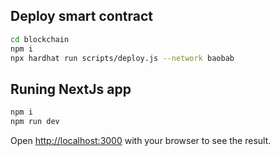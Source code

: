 
## Deploy smart contract

```bash
cd blockchain
npm i
npx hardhat run scripts/deploy.js --network baobab
```

## Runing NextJs app

```bash
npm i
npm run dev
```

Open [http://localhost:3000](http://localhost:3000) with your browser to see the result.

